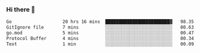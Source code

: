 ### Hi there 👋

<!--
**yeya24/yeya24** is a ✨ _special_ ✨ repository because its `README.md` (this file) appears on your GitHub profile.

Here are some ideas to get you started:

- 🔭 I’m currently working on ...
- 🌱 I’m currently learning ...
- 👯 I’m looking to collaborate on ...
- 🤔 I’m looking for help with ...
- 💬 Ask me about ...
- 📫 How to reach me: ...
- 😄 Pronouns: ...
- ⚡ Fun fact: ...
-->

<!--START_SECTION:waka-->

```txt
Go                   20 hrs 16 mins  ████████████████████████▓   98.35 %
GitIgnore file       7 mins          ░░░░░░░░░░░░░░░░░░░░░░░░░   00.63 %
go.mod               5 mins          ░░░░░░░░░░░░░░░░░░░░░░░░░   00.47 %
Protocol Buffer      4 mins          ░░░░░░░░░░░░░░░░░░░░░░░░░   00.34 %
Text                 1 min           ░░░░░░░░░░░░░░░░░░░░░░░░░   00.09 %
```

<!--END_SECTION:waka-->
